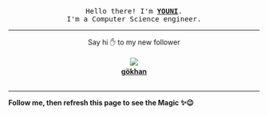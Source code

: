 <p align='center'><samp>Hello there! I'm <b><a href='https://github.com/abdelyouni'>YOUNI</a></b>.<br>I'm a Computer Science engineer.
</samp></p><hr><p align='center'><span>Say hi ✋ to my new follower </span></br></br><img src='https://avatars3.githubusercontent.com/u/6371971?s=100&amp;v=4'><b></br>
<a href='https://github.com/previousdeveloper'>gökhan</a></b></br></br></p><hr><b>Follow me, then refresh this page to see the Magic ✨😉</b>